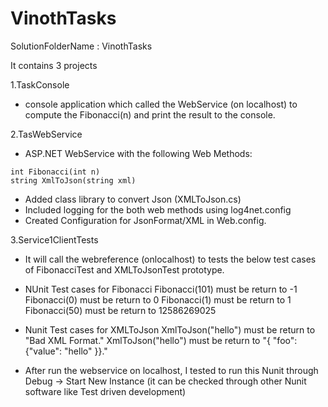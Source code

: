 # VinothTasks
SolutionFolderName : VinothTasks 

It contains 3 projects

1.TaskConsole 
   - console application which called the WebService (on localhost) to compute the Fibonacci(n) and print the result to the console. 

2.TasWebService
   - ASP.NET WebService with the following Web Methods:

	int Fibonacci(int n)
	string XmlToJson(string xml)
   - Added class library to convert Json (XMLToJson.cs)
   - Included logging for the both web methods using log4net.config
   - Created Configuration for JsonFormat/XML in Web.config.

3.Service1ClientTests 
   - It will call the webreference (onlocalhost) to tests the below test cases of FibonacciTest and XMLToJsonTest prototype. 

   - NUnit Test cases for Fibonacci
	Fibonacci(101) must be return to -1
	Fibonacci(0) must be return to 0
	Fibonacci(1) must be return to 1
	Fibonacci(50) must be return to 12586269025

   - Nunit Test cases for XMLToJson
	XmlToJson("<foo>hello</bar>") must be return to "Bad XML Format."
	XmlToJson("<foo>hello</foo>") must be return to "{ "foo": {"value": "hello" }}."

   - After run the webservice on localhost, I tested to run this Nunit through Debug -> Start New Instance (it can be checked through other Nunit software like Test driven development)
